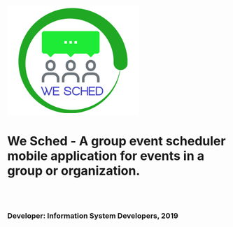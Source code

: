 <img src="src/assets/we-sched.png">
<h1>We Sched - A group event scheduler mobile application for events in a group or organization.</h1>
<br><br>
<h3>Developer: Information System Developers, 2019</h3>